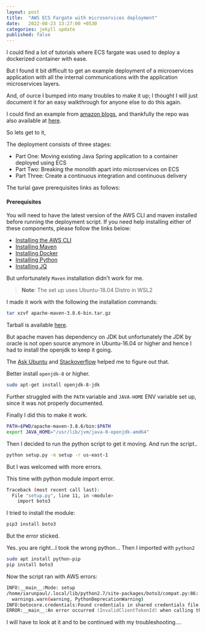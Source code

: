 ```yaml
---
layout: post
title:  "AWS ECS Fargate with microservices deployment"
date:   2022-08-23 13:27:00 +0530
categories: jekyll update
published: false
---
```


I could find a lot of tutorials where ECS fargate was used to deploy a dockerized container with ease.

But I found it bit difficult to get an example deployment of a microservices application with all the internal communications with the application microservices layers.

And, of ource I bumped into many troubles to make it up; I thought I will just document it for an easy walkthrough for anyone else to do this again.

I could find an example from [amazon blogs](https://docs.aws.amazon.com/prescriptive-guidance/latest/patterns/deploy-java-microservices-on-amazon-ecs-using-aws-fargate.html),  and thankfully the repo was also available at [here](https://github.com/aws-samples/amazon-ecs-java-microservices).

So lets get to it,

The deployment consists of three stages:

- Part One: Moving existing Java Spring application to a container deployed using ECS
- Part Two: Breaking the monolith apart into microservices on ECS
- Part Three: Create a continuous integration and continuous delivery

The turial gave prerequisites links as follows:

#### Prerequisites
You will need to have the latest version of the AWS CLI and maven installed before running the deployment script. If you need help installing either of these components, please follow the links below:

- [Installing the AWS CLI](http://docs.aws.amazon.com/cli/latest/userguide/installing.html)
- [Installing Maven](https://maven.apache.org/install.html)
- [Installing Docker](https://docs.docker.com/engine/installation/)
- [Installing Python](https://www.python.org/downloads/)
- [Installing JQ](https://stedolan.github.io/jq/download/)

But unfortunately `Maven` installation didn't work for me.

>**Note**: The set up uses Ubuntu-18.04 Distro in WSL2

I made it work with the following the installation commands:
```bash
tar xzvf apache-maven-3.8.6-bin.tar.gz
```
Tarball is available [here](https://maven.apache.org/download.cgi).

But apache maven has dependency on JDK but unfortunately the JDK by oracle is not open source anymore in Ubuntu-16.04 or higher and hence I had to install the openjdk to keep it going.

The [Ask Ubuntu](https://askubuntu.com/questions/761127/how-do-i-install-openjdk-7-on-ubuntu-16-04-or-higher) and [Stackoverflow](https://stackoverflow.com/questions/16263556/installing-java-7-on-ubuntu) helped me to figure out that.

Better install  `openjdk-8` or higher.

```bash
sudo apt-get install openjdk-8-jdk
```

Further struggled with the `PATH` variable and `JAVA-HOME` ENV variable set up, since it was not properly documented.

Finally I did this to make it work.

```bash
PATH=$PWD/apache-maven-3.8.6/bin:$PATH
export JAVA_HOME="/usr/lib/jvm/java-8-openjdk-amd64"
```
Then I decided to run the python script to get it moving.
And run the script..
```sh
python setup.py -m setup -r us-east-1
```
But I was welcomed with more errors.

This time with python module import error.
```sh
Traceback (most recent call last):
  File "setup.py", line 11, in <module>
    import boto3
```

I tried to install the module:
```zsh
pip3 install boto3
```

But the error sticked.

Yes..you are right...I took the wrong python...
Then I imported with `python2`
```zsh
sudo apt install python-pip
pip install boto3
```

Now the script ran with AWS errors:

```zsh
INFO:__main__:Mode: setup
/home/iarunpaul/.local/lib/python2.7/site-packages/boto3/compat.py:86: PythonDeprecationWarning: Boto3 will no longer support Python 2.7 starting July 15, 2021. To continue receiving service updates, bug fixes, and security updates please upgrade to Python 3.6 or later. More information can be found here: https://aws.amazon.com/blogs/developer/announcing-end-of-support-for-python-2-7-in-aws-sdk-for-python-and-aws-cli-v1/
  warnings.warn(warning, PythonDeprecationWarning)
INFO:botocore.credentials:Found credentials in shared credentials file: ~/.aws/credentials
ERROR:__main__:An error occurred (InvalidClientTokenId) when calling the CreateRole operation: The security token included in the request is invalid
```

I will have to look at it and to be continued with my troubleshooting....